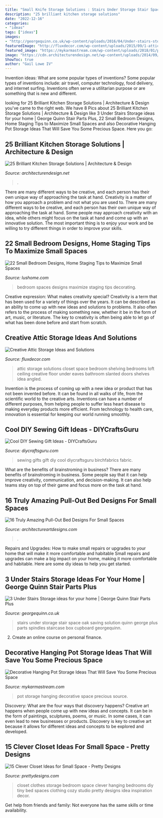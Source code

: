 ```yaml
---
title: "Small Knife Storage Solutions : Stairs Under Storage Stair Space Oak Saving Solution Quinn George Plus Parts Spindles Staircase Box Cupboard Georgequinn"
description: "25 brilliant kitchen storage solutions"
date: "2022-12-16"
categories:
- "ideas"
tags: ["ideas"]
images:
- "http://georgequinn.co.uk/wp-content/uploads/2016/04/Under-stairs-storage-space-saving-solution-George-Quinn-Stair-Parts-Plus-5.jpg"
featuredImage: "http://fluxdecor.com/wp-content/uploads/2015/09/1-attic-storage-ideas-solutions.jpg"
featured_image: "https://mykarmastream.com/wp-content/uploads/2018/01/pot-storage-ideas-5-.jpg"
image: "https://cdn.architecturendesign.net/wp-content/uploads/2014/09/25-Mullet-Cabinetry-Kitchen-Corner-Drawers.jpg"
ShowToc: true
author: "Gail Lowe IV"
---
```



Invention ideas: What are some popular types of inventions?
Some popular types of inventions include: air travel, computer technology, food delivery, and internet surfing. Inventions often serve a utilitarian purpose or are something that is new and different.

	

		
looking for 25 Brilliant Kitchen Storage Solutions | Architecture &amp; Design you've came to the right web. We have 8 Pics about 25 Brilliant Kitchen Storage Solutions | Architecture &amp; Design like 3 Under Stairs Storage ideas for your home | George Quinn Stair Parts Plus, 22 Small Bedroom Designs, Home Staging Tips to Maximize Small Spaces and also Decorative Hanging Pot Storage Ideas That Will Save You Some Precious Space. Here you go:
		
    
## 25 Brilliant Kitchen Storage Solutions | Architecture &amp; Design

<img loading=lazy src="https://cdn.architecturendesign.net/wp-content/uploads/2014/09/25-Mullet-Cabinetry-Kitchen-Corner-Drawers.jpg" onerror="this.onerror=null;this.src='https://tse3.mm.bing.net/th?id=OIP.748ptL36zV8QrA8u0XiEhAHaJ3&amp;pid=15.1';" alt="25 Brilliant Kitchen Storage Solutions | Architecture &amp; Design">

_Source: architecturendesign.net_

>. 

	

There are many different ways to be creative, and each person has their own unique way of approaching the task at hand.
Creativity is a matter of how you approach a problem and not what you are used to. There are many different ways to be creative, and each person has their own unique way of approaching the task at hand. Some people may approach creativity with an idea, while others might focus on the task at hand and come up with an innovative solution. The most important thing is to enjoy your work and be willing to try different things in order to improve your skills.

    
## 22 Small Bedroom Designs, Home Staging Tips To Maximize Small Spaces

<img loading=lazy src="https://www.lushome.com/wp-content/uploads/2015/05/small-spaces-bedroom-designs-decorating-ideas-20.jpg" onerror="this.onerror=null;this.src='https://tse3.mm.bing.net/th?id=OIP.IKyDU-Sv_hhBut0qFMlepwHaJ3&amp;pid=15.1';" alt="22 Small Bedroom Designs, Home Staging Tips to Maximize Small Spaces">

_Source: lushome.com_

>bedroom spaces designs maximize staging tips decorating. 

	

Creative expression: What makes creativity special?
Creativity is a term that has been used for a variety of things over the years. It can be described as an ability to come up with new ideas and solutions to problems. It also often refers to the process of making something new, whether it be in the form of art, music, or literature. The key to creativity is often being able to let go of what has been done before and start from scratch.

    
## Creative Attic Storage Ideas And Solutions

<img loading=lazy src="http://fluxdecor.com/wp-content/uploads/2015/09/1-attic-storage-ideas-solutions.jpg" onerror="this.onerror=null;this.src='https://tse4.mm.bing.net/th?id=OIP.3UIQnDoSt_18JUFgH5YNggHaJ4&amp;pid=15.1';" alt="Creative Attic Storage Ideas and Solutions">

_Source: fluxdecor.com_

>attic storage solutions closet space bedroom shelving bedrooms loft ceiling creative floor under eaves bathroom slanted doors shelves idea angled. 

	

Invention is the process of coming up with a new idea or product that has not been invented before. It can be found in all walks of life, from the scientific world to the creative arts. Inventions can have a number of different purposes, from helping people to suffer less heart disease to making everyday products more efficient. From technology to health care, innovation is essential for keeping our world running smoothly.

    
## Cool DIY Sewing Gift Ideas - DIYCraftsGuru

<img loading=lazy src="https://www.diycraftsguru.com/wp-content/uploads/2016/03/06-sewing-gifts-featured-image.jpg" onerror="this.onerror=null;this.src='https://tse1.mm.bing.net/th?id=OIP.ZJ-OvAdf36MsbKNBsQX4uwHaLH&amp;pid=15.1';" alt="Cool DIY Sewing Gift Ideas - DIYCraftsGuru">

_Source: diycraftsguru.com_

>sewing gifts gift diy cool diycraftsguru birchfabrics fabric. 

	

What are the benefits of brainstroming in business?
There are many benefits of brainstroming in business. Some people say that it can help improve creativity, communication, and decision-making. It can also help teams stay on top of their game and focus more on the task at hand.

    
## 16 Truly Amazing Pull-Out Bed Designs For Small Spaces

<img loading=lazy src="https://www.architectureartdesigns.com/wp-content/uploads/2017/05/5-25.jpg" onerror="this.onerror=null;this.src='https://tse3.mm.bing.net/th?id=OIP.chIEJTUtb1eYNKITt-QzrwHaFj&amp;pid=15.1';" alt="16 Truly Amazing Pull-Out Bed Designs For Small Spaces">

_Source: architectureartdesigns.com_

>. 

	

Repairs and Upgrades: How to make small repairs or upgrades to your home that will make it more comfortable and habitable
Small repairs and upgrades can make a big impact on your home, making it more comfortable and habitable. Here are some diy ideas to help you get started.

    
## 3 Under Stairs Storage Ideas For Your Home | George Quinn Stair Parts Plus

<img loading=lazy src="http://georgequinn.co.uk/wp-content/uploads/2016/04/Under-stairs-storage-space-saving-solution-George-Quinn-Stair-Parts-Plus-5.jpg" onerror="this.onerror=null;this.src='https://tse2.mm.bing.net/th?id=OIP.WLSn3Y5S9NnkT-4I199MyAHaJ4&amp;pid=15.1';" alt="3 Under Stairs Storage ideas for your home | George Quinn Stair Parts Plus">

_Source: georgequinn.co.uk_

>stairs under storage stair space oak saving solution quinn george plus parts spindles staircase box cupboard georgequinn. 

	

2. Create an online course on personal finance.

    
## Decorative Hanging Pot Storage Ideas That Will Save You Some Precious Space

<img loading=lazy src="https://mykarmastream.com/wp-content/uploads/2018/01/pot-storage-ideas-5-.jpg" onerror="this.onerror=null;this.src='https://tse1.mm.bing.net/th?id=OIP.9XLB0Gk6_XSpnWfYKTnPrwHaJ-&amp;pid=15.1';" alt="Decorative Hanging Pot Storage Ideas That Will Save You Some Precious Space">

_Source: mykarmastream.com_

>pot storage hanging decorative space precious source. 

	

Discovery: What are the four ways that discovery happens?
Creative art happens when people come up with new ideas and concepts. It can be in the form of paintings, sculptures, poems, or music. In some cases, it can even lead to new businesses or products. Discovery is key to creative art because it allows for different ideas and concepts to be explored and developed.

    
## 15 Clever Closet Ideas For Small Space - Pretty Designs

<img loading=lazy src="http://www.prettydesigns.com/wp-content/uploads/2015/10/Clothes-Storage.jpg" onerror="this.onerror=null;this.src='https://tse3.mm.bing.net/th?id=OIP.1aTzA40VQhfVq9wn073BxQHaLF&amp;pid=15.1';" alt="15 Clever Closet Ideas for Small Space - Pretty Designs">

_Source: prettydesigns.com_

>closet clothes storage bedroom space clever hanging bedrooms diy tiny bed spaces clothing cozy studio pretty designs idea inspiration decor. 

	

Get help from friends and family: Not everyone has the same skills or time availability.

